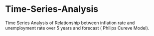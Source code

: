 # Time-Series-Analysis
Time Series Analysis of Relationship between inflation rate and unemployment rate  over 5 years and forecast ( Philips Cureve Model).
